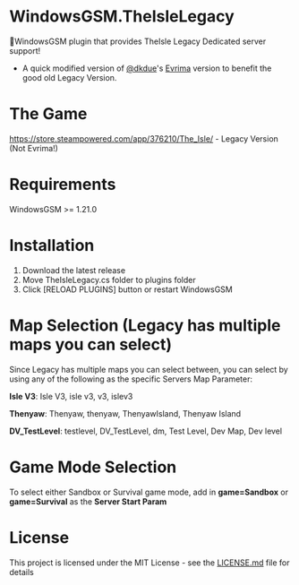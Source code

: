 # WindowsGSM.TheIsleLegacy
🧩WindowsGSM plugin that provides TheIsle Legacy Dedicated server support!
- A quick modified version of [@dkdue](https://www.github.com/dkdue)'s [Evrima](https://github.com/dkdue/WindowsGSM.TheIsle) version to benefit the good old Legacy Version. 

# The Game
https://store.steampowered.com/app/376210/The_Isle/ - Legacy Version (Not Evrima!)

# Requirements
WindowsGSM >= 1.21.0

# Installation
  1. Download the latest release
  2. Move TheIsleLegacy.cs folder to plugins folder
  3. Click [RELOAD PLUGINS] button or restart WindowsGSM

# Map Selection (Legacy has multiple maps you can select)
Since Legacy has multiple maps you can select between, you can select by using any of the following as the specific Servers Map Parameter:

**Isle V3**: Isle V3, isle v3, v3, islev3

**Thenyaw**: Thenyaw, thenyaw, ThenyawIsland, Thenyaw Island

**DV_TestLevel**: testlevel, DV_TestLevel, dm, Test Level, Dev Map, Dev level

# Game Mode Selection
To select either Sandbox or Survival game mode, add in __game=Sandbox__ or __game=Survival__ as the **Server Start Param**

# License
This project is licensed under the MIT License - see the <a href="https://github.com/menix1337/WindowsGSM.TheIsleLegacy/blob/main/LICENSE">LICENSE.md</a> file for details
